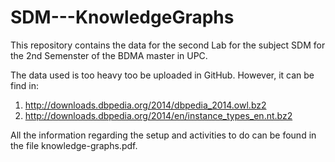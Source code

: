 # SDM---KnowledgeGraphs

This repository contains the data for the second Lab for the subject SDM for the 2nd Semenster of the BDMA master in UPC.

The data used is too heavy too be uploaded in GitHub. However, it can be find in:
1. http://downloads.dbpedia.org/2014/dbpedia_2014.owl.bz2
2. http://downloads.dbpedia.org/2014/en/instance_types_en.nt.bz2

All the information regarding the setup and activities to do can be found in the file knowledge-graphs.pdf.
